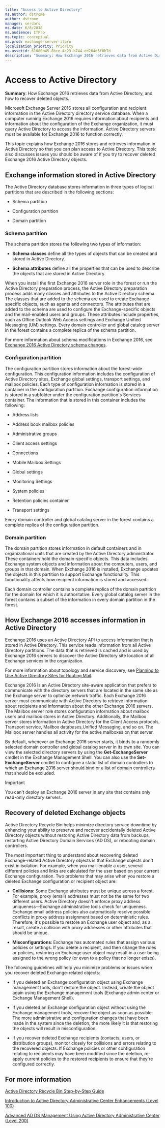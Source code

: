 ```yaml
---
title: "Access to Active Directory"
ms.author: dstrome
author: dstrome
manager: serdars
ms.date: 6/8/2018
ms.audience: ITPro
ms.topic: conceptual
ms.prod: exchange-server-itpro
localization_priority: Priority
ms.assetid: 61080b45-8bce-4c23-b744-ed264d5f0b7d
description: "Summary: How Exchange 2016 retrieves data from Active Directory, and how to recover deleted objects."
---
```


# Access to Active Directory

 **Summary**: How Exchange 2016 retrieves data from Active Directory, and how to recover deleted objects.
  
Microsoft Exchange Server 2016 stores all configuration and recipient information in the Active Directory directory service database. When a computer running Exchange 2016 requires information about recipients and information about the configuration of the Exchange organization, it must query Active Directory to access the information. Active Directory servers must be available for Exchange 2016 to function correctly.
  
This topic explains how Exchange 2016 stores and retrieves information in Active Directory so that you can plan access to Active Directory. This topic also discusses issues you should be aware of if you try to recover deleted Exchange 2016 Active Directory objects.
  
## Exchange information stored in Active Directory

The Active Directory database stores information in three types of logical partitions that are described in the following sections:
  
- Schema partition
    
- Configuration partition
    
- Domain partition
    
### Schema partition

The schema partition stores the following two types of information:
  
- **Schema classes** define all the types of objects that can be created and stored in Active Directory. 
    
- **Schema attributes** define all the properties that can be used to describe the objects that are stored in Active Directory. 
    
When you install the first Exchange 2016 server role in the forest or run the Active Directory preparation process, the Active Directory preparation process adds many classes and attributes to the Active Directory schema. The classes that are added to the schema are used to create Exchange-specific objects, such as agents and connectors. The attributes that are added to the schema are used to configure the Exchange-specific objects and the mail-enabled users and groups. These attributes include properties, such as Office Outlook Web Access settings and Exchange Unified Messaging (UM) settings. Every domain controller and global catalog server in the forest contains a complete replica of the schema partition.
  
For more information about schema modifications in Exchange 2016, see [Exchange 2016 Active Directory schema changes](ad-schema-changes.md).
  
### Configuration partition

The configuration partition stores information about the forest-wide configuration. This configuration information includes the configuration of Active Directory sites, Exchange global settings, transport settings, and mailbox policies. Each type of configuration information is stored in a container in the configuration partition. Exchange configuration information is stored in a subfolder under the configuration partition's Services container. The information that is stored in this container includes the following:
  
- Address lists
    
- Address book mailbox policies
    
- Administrative groups
    
- Client access settings
    
- Connections
    
- Mobile Mailbox Settings
    
- Global settings
    
- Monitoring Settings
    
- System policies
    
- Retention policies container
    
- Transport settings
    
Every domain controller and global catalog server in the forest contains a complete replica of the configuration partition.
  
### Domain partition

The domain partition stores information in default containers and in organizational units that are created by the Active Directory administrator. These containers hold the domain-specific objects. This data includes Exchange system objects and information about the computers, users, and groups in that domain. When Exchange 2016 is installed, Exchange updates the objects in this partition to support Exchange functionality. This functionality affects how recipient information is stored and accessed.
  
Each domain controller contains a complete replica of the domain partition for the domain for which it is authoritative. Every global catalog server in the forest contains a subset of the information in every domain partition in the forest.
  
## How Exchange 2016 accesses information in Active Directory

Exchange 2016 uses an Active Directory API to access information that is stored in Active Directory. This service reads information from all Active Directory partitions. The data that is retrieved is cached and is used by Exchange 2016 servers to discover the Active Directory site location of all Exchange services in the organization.
  
For more information about topology and service discovery, see [Planning to Use Active Directory Sites for Routing Mail](http://technet.microsoft.com/library/0f697cee-bcaa-4c69-b80c-7a2afd1817d2.aspx).
  
Exchange 2016 is an Active Directory site-aware application that prefers to communicate with the directory servers that are located in the same site as the Exchange server to optimize network traffic. Each Exchange 2016 server must communicate with Active Directory to retrieve information about recipients and information about the other Exchange 2016 servers. The Mailbox server role stores configuration information about mailbox users and mailbox stores in Active Directory. Additionally, the Mailbox server stores information in Active Directory for the Client Access protocols, Transport service, Mailbox databases,Unified Messaging, and so on. The Mailbox server handles all activity for the active mailboxes on that server.
  
By default, whenever an Exchange 2016 server starts, it binds to a randomly selected domain controller and global catalog server in its own site. You can view the selected directory servers by using the **Get-ExchangeServer** cmdlet in the Exchange Management Shell. You can also use the **Set-ExchangeServer** cmdlet to configure a static list of domain controllers to which an Exchange 2016 server should bind or a list of domain controllers that should be excluded. 
  
> [!IMPORTANT]
> You can't deploy an Exchange 2016 server in any site that contains only read-only directory servers. 
  
## Recovery of deleted Exchange objects

Active Directory Recycle Bin helps minimize directory service downtime by enhancing your ability to preserve and recover accidentally deleted Active Directory objects without restoring Active Directory data from backups, restarting Active Directory Domain Services (AD DS), or rebooting domain controllers.
  
The most important thing to understand about recovering deleted Exchange-related Active Directory objects is that Exchange objects don't exist in isolation. For example, when you mail-enable a user, several different policies and links are calculated for the user based on your current Exchange configuration. Two problems that may arise when you restore a deleted Exchange configuration or recipient object are:
  
- **Collisions**: Some Exchange attributes must be unique across a forest. For example, proxy (email) addresses must not be the same for two different users. Active Directory doesn't enforce proxy address uniqueness—Exchange administrative tools check for uniqueness. Exchange email address policies also automatically resolve possible conflicts in proxy address assignment based on deterministic rules. Therefore, it's possible to restore an Exchange user object and, as a result, create a collision with proxy addresses or other attributes that should be unique.
    
- **Misconfigurations**: Exchange has automated rules that assign various policies or settings. If you delete a recipient, and then change the rules or policies, restoring an Exchange user object may result in a user being assigned to the wrong policy (or even to a policy that no longer exists).
    
The following guidelines will help you minimize problems or issues when you recover deleted Exchange-related objects:
  
- If you deleted an Exchange configuration object using Exchange management tools, don't restore the object. Instead, create the object again using the Exchange management tools (Exchange admin center or Exchange Management Shell).
    
- If you deleted an Exchange configuration object without using the Exchange management tools, recover the object as soon as possible. The more administrative and configuration changes that have been made in the system since the deletion, the more likely it is that restoring the objects will result in misconfiguration.
    
- If you recover deleted Exchange recipients (contacts, users, or distribution groups), monitor closely for collisions and errors relating to the recovered objects. If Exchange policies or other configuration relating to recipients may have been modified since the deletion, re-apply current policies to the restored recipients to ensure that they're configured correctly.
    
## For more information

[Active Directory Recycle Bin Step-by-Step Guide](https://go.microsoft.com/fwlink/p/?linkId=178720)
  
[Introduction to Active Directory Administrative Center Enhancements (Level 100)](https://go.microsoft.com/fwlink/p/?linkId=267641)
  
[Advanced AD DS Management Using Active Directory Administrative Center (Level 200)](https://go.microsoft.com/fwlink/p/?LinkId=267642)
  

